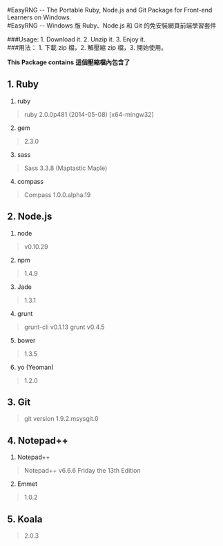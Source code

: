 #EasyRNG -- The Portable Ruby, Node.js and Git Package for Front-end Learners on Windows.  
#EasyRNG -- Windows 版 Ruby、Node.js 和 Git 的免安裝網頁前端學習套件

###Usage: 1. Download it. 2. Unzip it. 3. Enjoy it.  
###用法： 1. 下載 zip 檔，2. 解壓縮 zip 檔，3. 開始使用。

**This Package contains**
**這個壓縮檔內包含了**

## 1. Ruby
1. ruby
> ruby 2.0.0p481 (2014-05-08) [x64-mingw32]     

2. gem
> 2.3.0

3. sass
> Sass 3.3.8 (Maptastic Maple)

4. compass
> Compass 1.0.0.alpha.19




## 2. Node.js
1. node
> v0.10.29

2. npm
> 1.4.9

3. Jade  
> 1.3.1

4. grunt
> grunt-cli v0.1.13
> grunt v0.4.5

5. bower
> 1.3.5

6. yo (Yeoman)
> 1.2.0

## 3. Git
> git version 1.9.2.msysgit.0

## 4. Notepad++ 

1. Notepad++ 
> Notepad++ v6.6.6 Friday the 13th Edition

2. Emmet 
> 1.0.2

## 5. Koala
> 2.0.3
